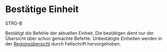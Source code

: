 <span id="top"></span>

# Bestätige Einheit

STRG-B

Bestätigt die Befehle der aktuellen Einheit. Die bestätigen dient nur
der Übersicht über schon gemachte Befehle. Unbestätigte Einheiten werden
in der [Regionsübersicht](../../docks/regions/) durch Fettschrift
hervorgehoben.
